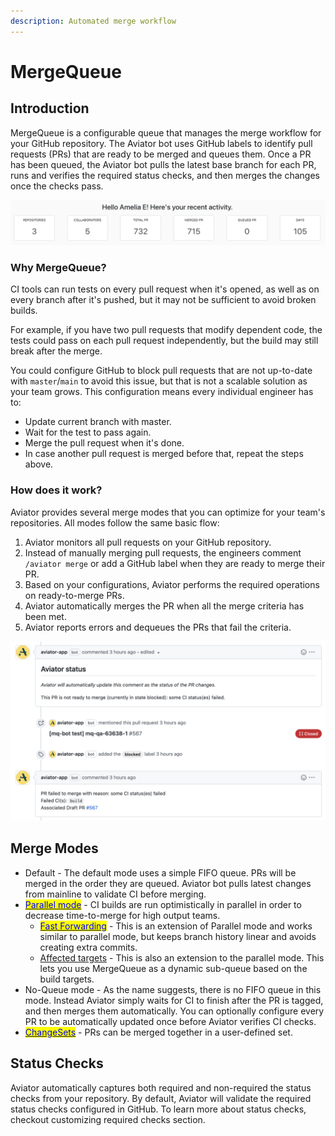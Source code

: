 ```yaml
---
description: Automated merge workflow
---
```


# MergeQueue

## Introduction <a href="#introduction" id="introduction"></a>

MergeQueue is a configurable queue that manages the merge workflow for your GitHub repository. The Aviator bot uses GitHub labels to identify pull requests (PRs) that are ready to be merged and queues them. Once a PR has been queued, the Aviator bot pulls the latest base branch for each PR, runs and verifies the required status checks, and then merges the changes once the checks pass.

![Dashboard view](<../.gitbook/assets/Screen Shot 2022-05-17 at 9.56.31 PM.png>)

### **Why MergeQueue?**

CI tools can run tests on every pull request when it's opened, as well as on every branch after it's pushed, but it may not be sufficient to avoid broken builds.

For example, if you have two pull requests that modify dependent code, the tests could pass on each pull request independently, but the build may still break after the merge.

You could configure GitHub to block pull requests that are not up-to-date with `master`/`main` to avoid this issue, but that is not a scalable solution as your team grows. This configuration means every individual engineer has to:

* Update current branch with master.
* Wait for the test to pass again.
* Merge the pull request when it's done.
* In case another pull request is merged before that, repeat the steps above.

### How does it work?

Aviator provides several merge modes that you can optimize for your team's repositories. All modes follow the same basic flow:

1. Aviator monitors all pull requests on your GitHub repository.
2. Instead of manually merging pull requests, the engineers comment `/aviator merge` or add a GitHub label when they are ready to merge their PR.
3. Based on your configurations, Aviator performs the required operations on ready-to-merge PRs.
4. Aviator automatically merges the PR when all the merge criteria has been met.
5. Aviator reports errors and dequeues the PRs that fail the criteria.

![MergeQueue automatically dequeues PRs and reports build failures.](<../.gitbook/assets/Screen Shot 2022-05-23 at 5.33.58 PM.png>)

## Merge Modes

* Default - The default mode uses a simple FIFO queue. PRs will be merged in the order they are queued. Aviator bot pulls latest changes from mainline to validate CI before merging.
* [<mark style="color:blue;">Parallel mode</mark>](concepts/parallel-mode/) - CI builds are run optimistically in parallel in order to decrease time-to-merge for high output teams.
  * [<mark style="color:blue;">Fast Forwarding</mark>](how-to-guides/fast-forwarding.md) - This is an extension of Parallel mode and works similar to parallel mode, but keeps branch history linear and avoids creating extra commits.
  * [Affected targets](concepts/affected-targets/) - This is also an extension to the parallel mode. This lets you use MergeQueue as a dynamic sub-queue based on the build targets.
* No-Queue mode - As the name suggests, there is no FIFO queue in this mode. Instead Aviator simply waits for CI to finish after the PR is tagged, and then merges them automatically. You can optionally configure every PR to be automatically updated once before Aviator verifies CI checks.
* [<mark style="color:blue;">ChangeSets</mark>](concepts/changesets/) - PRs can be merged together in a user-defined set.

## Status Checks

Aviator automatically captures both required and non-required the status checks from your repository. By default, Aviator will validate the required status checks configured in GitHub. To learn more about status checks, checkout customizing required checks section.
